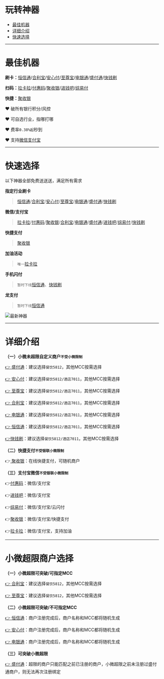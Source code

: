 # 玩转神器

- [最佳机器](#最佳机器)
- [详细介绍 ](#详细介绍 )
- [快速选择](#快速选择)

---

# 最佳机器

**刷卡：**[恒信通](tool/hxt.md)/[合利宝](tool/hlb.md)/[安心付](tool/axf.md)/[至尊宝](tool/zzb.md)/[电银通](tool/dyt.md)/[盛付通](tool/sftsqb.md)/[快钱刷](tool/kqs.md)

**扫码：**[拉卡拉](tool/lkl.md)/[付惠码](tool/fhm.md)/[聚收银](tool/jsy.md)/[进钱吧](tool/jqb.md)/[综易付](tool/zyf.md)

**快捷：**[聚收银](tool/jsy.md)

:heart: 破所有银行积分/风控

:heart: 可自选行业，指哪打哪

:heart: 费率`0.38%起`秒到

:heart: 支持[微信支付宝](tool/smxz.md)

---

# 快速选择

以下神器全部免费送送送，满足所有需求

**指定行业刷卡**

> [恒信通](tool/hxt.md)/[合利宝](tool/hlb.md)/[安心付](tool/axf.md)/[至尊宝](tool/zzb.md)/[电银通](tool/dyt.md)/[盛付通](tool/sftsqb.md)/[快钱刷](tool/kqs.md)

**微信/支付宝**

> [拉卡拉](tool/lkl.md)/[付惠码](tool/fhm.md)/[聚收银](tool/jsy.md)/[合利宝](tool/hlb.md)/[电银通](tool/dyt.md)/[盛付通](tool/sftsqb.md)/[进钱吧](tool/jqb.md)/[综易付](tool/zyf.md)/[快钱刷](tool/kqs.md)

**快捷支付**

> [聚收银](tool/jsy.md)

**加油活动**

> `唯一`[拉卡拉](tool/lkl.md)

**手机闪付**

> `暂时下线`[恒信通](tool/hxt.md)、[快钱刷](tool/kqs.md)

**龙支付**

> `暂时下线`[恒信通](tool/hxt.md)

![最新神器](https://cos.zjkmkj.com/media/2025/02/27/bd6a3936b14fe9ec6b7668c7c245422b-2.webp)

---

# 详细介绍

**（一）小微未超限自定义商户`不受小微限制`**

[👉 盛付通](tool/sftsqb.md)：建议选择`餐饮5812`，其他MCC按需选择

[👉 安心付](tool/axf.md)：建议选择`餐饮5812/酒店7011`，其他MCC按需选择

[👉 至尊宝](tool/zzb.md)：建议选择`餐饮5812/酒店7011`，其他MCC按需选择

[👉 合利宝](tool/hlb.md)：建议选择`餐饮5812/酒店7011`，其他MCC按需选择

[👉 电银通](tool/dyt.md)：建议选择`餐饮5812/酒店7011`，其他MCC按需选择

[👉 恒信通](tool/hxt.md)：建议选择`餐饮5812/酒店7011`，其他MCC按需选择

[👉快钱刷](tool/kqs.md)：建议选择`餐饮5812/酒店7011`，其他MCC按需选择

**（二）快捷支付`不受银联小微限制`**

👉[ 聚收银](tool/jsy.md)：在线快捷支付，可随机商户

**（三）支付宝微信`不受银联小微限制`**

👉[付惠码](tool/fhm.md)：微信/支付宝

👉[进钱吧](tool/jqb.md)：微信/支付宝

👉[综易付](tool/zyf.md)：微信/支付宝/云闪付

👉[聚收银](tool/jsy.md)：微信/支付宝/快捷支付

👉[拉卡拉](tool/lkl.md)：微信/支付宝，支持加油

---

# 小微超限商户选择

**（一）小微超限可突破/可指定MCC**

[👉 合利宝](tool/hlb.md)：建议选择`餐饮5812`，其他MCC按需选择

[👉 至尊宝](tool/zzb.md)：建议选择`餐饮5812`，其他MCC按需选择

**（二）小微超限可突破/不可指定MCC**

[👉 恒信通](tool/hxt.md)：商户注册完成后，商户名称和MCC都将随机生成

[👉 安心付](tool/axf.md)：商户注册完成后，商户名称和MCC都将随机生成

[👉 电银通](tool/dyt.md)：商户注册完成后，商户名称和MCC都将随机生成

**（三）可突破小微超限**

[👉 盛付通](tool/sftsqb.md)：超限的商户只能匹配之前已注册的商户，小微超限之前未注册过盛付通商户，则无法再次注册绑定
